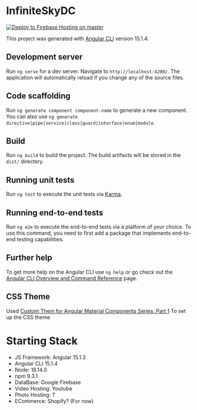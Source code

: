 # InfiniteSkyDC

[![Deploy to Firebase Hosting on master](https://github.com/SGTMcClain/infiniteskydc/actions/workflows/firebase-hosting-merge.yml/badge.svg?branch=master)](https://github.com/SGTMcClain/infiniteskydc/actions/workflows/firebase-hosting-merge.yml)

This project was generated with [Angular CLI](https://github.com/angular/angular-cli) version 15.1.4.

## Development server

Run `ng serve` for a dev server. Navigate to `http://localhost:4200/`. The application will automatically reload if you change any of the source files.

## Code scaffolding

Run `ng generate component component-name` to generate a new component. You can also use `ng generate directive|pipe|service|class|guard|interface|enum|module`.

## Build

Run `ng build` to build the project. The build artifacts will be stored in the `dist/` directory.

## Running unit tests

Run `ng test` to execute the unit tests via [Karma](https://karma-runner.github.io).

## Running end-to-end tests

Run `ng e2e` to execute the end-to-end tests via a platform of your choice. To use this command, you need to first add a package that implements end-to-end testing capabilities.

## Further help

To get more help on the Angular CLI use `ng help` or go check out the [Angular CLI Overview and Command Reference](https://angular.io/cli) page.

## CSS Theme
Used [Custom Them for Angular Material Components Series: Part 1](https://indepth.dev/posts/1320/custom-theme-for-angular-material-components-series-part-1-create-a-theme) To set up the CSS theme

# Starting Stack

- JS Framework: Angular 15.1.3
- Angular CLI 15.1.4
- Node: 18.14.0
- npm 9.3.1
- DataBase: Google Firebase
- Video Hosting: Youtube
- Photo Hosting: ?
- ECommerce: Shopify? (For now)